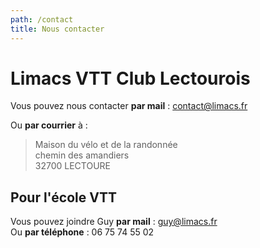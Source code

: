 ```yaml
---
path: /contact
title: Nous contacter
---
```


# Limacs VTT Club Lectourois

Vous pouvez nous contacter **par mail** :
[contact@limacs.fr](mailto:contact@limacs.fr)

Ou **par courrier** à :  
> Maison du vélo et de la randonnée  
> chemin des amandiers  
> 32700 LECTOURE

## Pour l'école VTT

Vous pouvez joindre Guy **par mail** :
[guy@limacs.fr](mailto:guy@limacs.fr)  
Ou **par téléphone** : 06 75 74 55 02
